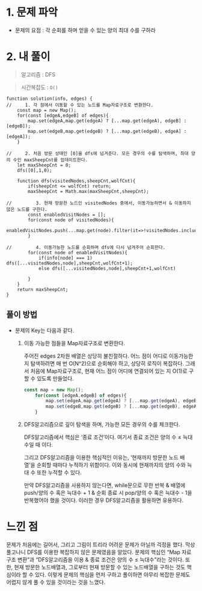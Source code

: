 # 1. 문제 파악

- 문제의 요점 : 각 순회를 하며 얻을 수 있는 양의 최대 수를 구하라

# 2. 내 풀이

> 알고리즘 : DFS
> 

> 시간복잡도 : `O()`
> 

```tsx
function solution(info, edges) {
//     1. 각 점에서 이동할 수 있는 노드를 Map자료구조로 변환한다.
    const map = new Map(); 
    for(const [edgeA,edgeB] of edges){
        map.set(edgeA,map.get(edgeA) ? [...map.get(edgeA), edgeB] : [edgeB]);
        map.set(edgeB,map.get(edgeB) ? [...map.get(edgeB), edgeA] : [edgeA]);
    }
    
//     2. 처음 방문 상태인 [0]을 dfs에 넘겨준다. 모든 경우의 수를 탐색하며, 최대 양의 수인 maxSheepCnt를 업데이트한다.
    let maxSheepCnt = 0;
    dfs([0],1,0);
    
    function dfs(visitedNodes,sheepCnt,wolfCnt){
        if(sheepCnt <= wolfCnt) return;
        maxSheepCnt = Math.max(maxSheepCnt,sheepCnt);
        
//         3. 현재 방문한 노드인 visitedNodes 중에서, 이동가능하면서 & 이동하지 않은 노드를 구한다.
        const enabledVisitNodes = [];
        for(const node of visitedNodes){
            enabledVisitNodes.push(...map.get(node).filter(it=>!visitedNodes.includes(it)))
        }
        
//         4. 이동가능한 노드를 순회하며 dfs에 다시 넘겨주어 순회한다.
        for(const node of enabledVisitNodes){
            if(info[node] === 1) dfs([...visitedNodes,node],sheepCnt,wolfCnt+1);
            else dfs([...visitedNodes,node],sheepCnt+1,wolfCnt)
            
        }
    }
    return maxSheepCnt;
}
```

## 풀이 방법

- 문제의 Key는 다음과 같다.
    1. 이동 가능한 점들을 Map자료구조로 변환한다.
        
        주어진 edges 2차원 배열은 상당히 불친절하다. 어느 점이 어디로 이동가능한 지 탐색하려면 매 번 O(N^2)으로 순회해야 하고, 상당히 로직이 복잡하다. 그래서 처음에 Map자료구조로, 현재 어느 점이 어디에 연결되어 있는 지 O(1)로 구할 수 있도록 만들었다.
        
        ```jsx
        const map = new Map(); 
            for(const [edgeA,edgeB] of edges){
                map.set(edgeA,map.get(edgeA) ? [...map.get(edgeA), edgeB] : [edgeB]);
                map.set(edgeB,map.get(edgeB) ? [...map.get(edgeB), edgeA] : [edgeA]);
            }
        ```
        
    2. DFS알고리즘으로 깊이 탐색을 하며, 가능한 모든 경우의 수를 체크한다.
        
        DFS알고리즘에서 핵심은 ‘종료 조건’이다. 여기서 종료 조건은 양의 수 ≤ 늑대 수일 때 이다. 
        
        그리고 DFS알고리즘을 이용한 핵심적인 이유는, ‘현재까지 방문한 노드 배열’을 순회할 때마다 누적하기 위함이다. 이와 동시에 현재까지의 양의 수와 늑대 수 또한 누적할 수 있다. 
        
        만약 DFS알고리즘을 사용하지 않는다면, while문으로 무한 반복 & 배열에 push/양의 수 혹은 늑대수 + 1 & 순회 종료 시 pop/양의 수 혹은 늑대수 - 1을 반복했어야 했을 것이다. 이러한 경우 DFS알고리즘을 활용하면 유용하다.
        
    

# 느낀 점

문제가 처음에는 길어서, 그리고 그림이 트리라 어려운 문제가 아닐까 걱정을 했다. 막상 풀고나니 DFS를 이용한 복잡하지 않은 문제였음을 알았다. 문제의 핵심인 “Map 자료구조 변환”과 “DFS알고리즘을 이용 & 종료 조건은 양의 수 ≤ 늑대수”라는 것이다. 또한, 현재 방문한 노드배열과, 그로부터 현재 방문할 수 있는 노드배열을 구하는 것도 핵심이라 할 수 있다. 이렇게 문제의 핵심을 먼저 구하고 풀이하면 아무리 복잡한 문제도 어렵지 않게 풀 수 있을 것이라는 것을 느꼈다.